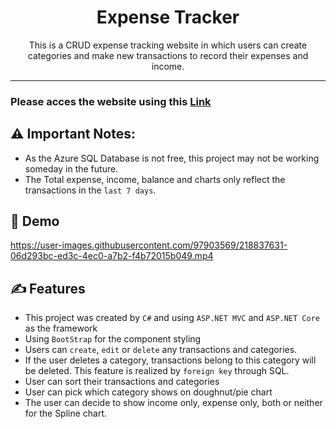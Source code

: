 <h1 align="center">Expense Tracker</h1>


<p align="center"> This is a CRUD expense tracking website in which users can create categories and make new transactions to record their expenses and income.
    <br> 
</p>

---
### Please acces the website using this [Link](https://andrewexpense.azurewebsites.net/)

## ⚠️ Important Notes: 
- As the Azure SQL Database is not free, this project may not be working someday in the future.
- The Total expense, income, balance and charts only reflect the transactions in the `last 7 days`.


## 🚀 Demo

https://user-images.githubusercontent.com/97903569/218837631-06d293bc-ed3c-4ec0-a7b2-f4b72015b049.mp4

## ✍️ Features 
- This project was created by `C#` and using `ASP.NET MVC` and `ASP.NET Core` as the framework
- Using `BootStrap` for the component styling
- Users can `create`, `edit` or `delete` any transactions and categories.
- If the user deletes a category, transactions belong to this category will be deleted. This feature is realized by `foreign key` through SQL.
- User can sort their transactions and categories
- User can pick which category shows on doughnut/pie chart
- The user can decide to show income only, expense only, both or neither for the Spline chart.






